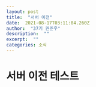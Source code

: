 ```yaml
---
layout: post 
title:  "서버 이전" 
date:  2021-08-17T03:11:04.260Z 
author:  "37기 권준우" 
description:  "" 
excerpt:  "" 
categories: 소식 
---
```


# 서버 이전 테스트

